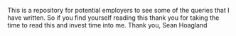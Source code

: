 This is a repository for potential employers to see some of the queries that I have written. So if you find yourself reading this thank you for taking the time to read this and invest time into me. 
Thank you, 
Sean Hoagland 
